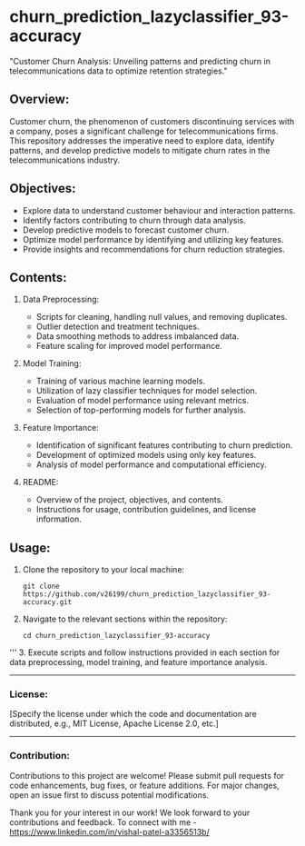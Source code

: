 # churn_prediction_lazyclassifier_93-accuracy
"Customer Churn Analysis: Unveiling patterns and predicting churn in telecommunications data to optimize retention strategies."

## Overview:
Customer churn, the phenomenon of customers discontinuing services with a company, poses a significant challenge for telecommunications firms. This repository addresses the imperative need to explore data, identify patterns, and develop predictive models to mitigate churn rates in the telecommunications industry.

## Objectives:

- Explore data to understand customer behaviour and interaction patterns.
- Identify factors contributing to churn through data analysis.
- Develop predictive models to forecast customer churn.
- Optimize model performance by identifying and utilizing key features.
- Provide insights and recommendations for churn reduction strategies.

## Contents:

1. Data Preprocessing:
    - Scripts for cleaning, handling null values, and removing duplicates.
    - Outlier detection and treatment techniques.
    - Data smoothing methods to address imbalanced data.
    - Feature scaling for improved model performance.

2. Model Training:
    - Training of various machine learning models.
    - Utilization of lazy classifier techniques for model selection.
    - Evaluation of model performance using relevant metrics.
    - Selection of top-performing models for further analysis.

3. Feature Importance:
    - Identification of significant features contributing to churn prediction.
    - Development of optimized models using only key features.
    - Analysis of model performance and computational efficiency.

4. README:
    - Overview of the project, objectives, and contents.
    - Instructions for usage, contribution guidelines, and license information.

## Usage:

1. Clone the repository to your local machine:
    ```
    git clone https://github.com/v26199/churn_prediction_lazyclassifier_93-accuracy.git
    ```

2. Navigate to the relevant sections within the repository:
    ```
    cd churn_prediction_lazyclassifier_93-accuracy
'''
3. Execute scripts and follow instructions provided in each section for data preprocessing, model training, and feature importance analysis.

---

### License:

[Specify the license under which the code and documentation are distributed, e.g., MIT License, Apache License 2.0, etc.]

---

### Contribution:

Contributions to this project are welcome! Please submit pull requests for code enhancements, bug fixes, or feature additions. For major changes, open an issue first to discuss potential modifications.

Thank you for your interest in our work! We look forward to your contributions and feedback.
To connect with me - https://www.linkedin.com/in/vishal-patel-a3356513b/

